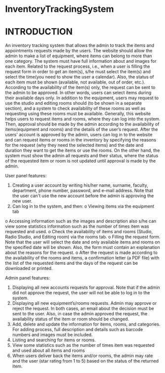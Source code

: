 # InventoryTrackingSystem

# INTRODUCTION
An inventory tracking system that allows the admin to track the items and
appointments requests made by the users.
The website should allow the admin to make a list of equipment, where items can
belong to more than one category. The system must have full information about
and images for each item.
Related to the request process, i.e., when a user is filling the request form in order
to get an item(s), s/he must select the item(s) and select the time(you need to show
the user a calendar). Also, the status of each item must be shown (available, not
available, out of order, etc.). According to the availability of the item(s) only, the
request can be sent to the admin to be approved. In other words, users can select
items during their available days only.
In addition to the equipment, users may request to use the studio and editing rooms
should (to be shown in a separate section), and a system to check availability of
these rooms as well as requesting using these rooms must be available.
Generally, this website helps users to request items and rooms, where they can
log into the system. Then, approval should be made by the admin according to the
availability of items(equipment and rooms) and the details of the user’s request.
After the users' account is approved by the admin, users can log in to the website
and can request items or rooms in the inventory by specifying the reasons for the
request (why they need the selected items) and the date and duration they want to
get the items or use the rooms. On the other hand, the system must show the admin
all requests and their status, where the status of the requested item or room is not
updated until approval is made by the admin.

User panel features:
1. Creating a user account by writing his/her name, surname, faculty,
department, phone number, password, and e-mail address. Note that the
user can't use the new account before the admin is approving the new
user.
2. Can log in to the system, and then:
o Viewing items via the equipment tab

o Accessing information such as the images and description also s/he
can view some statistics information such as the number of times item
was requested and used.
o Check the availability of items and rooms (Studio, Radio Studio, and
Editing room) via the rooms tab.
o Filling the request form. Note that the user will select the date and
only available items and rooms on the specified date will be shown.
Also, the form must contain an explanation about the reasons for the
request.
o After the request is made according to the availability of the rooms
and items, a confirmation letter (a PDF file) with the list of the
requested items and the days of the request can be downloaded or
printed.

Admin panel features:
1. Displaying all new accounts requests for approval. Note that if the admin
did not approve the request, the user will not be able to log in to the
system.
2. Displaying all new equipment’s/rooms requests. Admin may approve or
reject the request. In both cases, an email about the decision must be sent
to the user. Also, in case the admin approved the request, the availability
status of the item or room should be changed.
3. Add, delete and update the information for items, rooms, and categories.
For adding process, full description and details such as barcode numbers
and images must be included.
4. Listing and searching for items or rooms.
5. View some statistics such as the number of times item was requested and
used about all items and rooms
6. When users deliver back the items and/or rooms, the admin may rate and
the user (star rating from 1 to 5) based on the status of the returned item.
